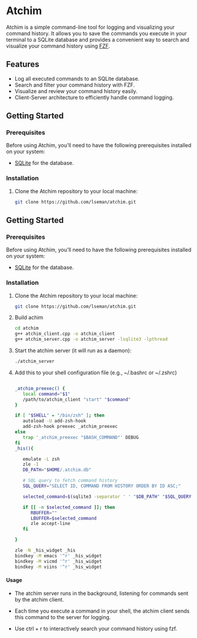 # Atchim

Atchim is a simple command-line tool for logging and visualizing your command history. It allows you to save the commands you execute in your terminal to a SQLite database and provides a convenient way to search and visualize your command history using [FZF](https://github.com/junegunn/fzf).

## Features

- Log all executed commands to an SQLite database.
- Search and filter your command history with FZF.
- Visualize and review your command history easily.
- Client-Server architecture to efficiently handle command logging.

## Getting Started

### Prerequisites

Before using Atchim, you'll need to have the following prerequisites installed on your system:

- [SQLite](https://www.sqlite.org/) for the database.

### Installation

1. Clone the Atchim repository to your local machine:

   ```bash
   git clone https://github.com/lseman/atchim.git


## Getting Started

### Prerequisites

Before using Atchim, you'll need to have the following prerequisites installed on your system:

- [SQLite](https://www.sqlite.org/) for the database.

### Installation

1. Clone the Atchim repository to your local machine:

   ```bash
   git clone https://github.com/lseman/atchim.git
   ```

2. Build achim

   ```bash
   cd atchim
   g++ atchim_client.cpp -o atchim_client
   g++ atchim_server.cpp -o atchim_server -lsqlite3 -lpthread
   ```

3. Start the atchim server (it will run as a daemon):

   ```bash
   ./atchim_server
   ```

4. Add this to your shell configuration file (e.g., ~/.bashrc or ~/.zshrc)

   ```bash

   _atchim_preexec() {
      local command="$1"
      /path/to/atchim_client "start" "$command"
   }

   if [ "$SHELL" = "/bin/zsh" ]; then
      autoload -U add-zsh-hook
      add-zsh-hook preexec _atchim_preexec
   else
      trap '_atchim_preexec "$BASH_COMMAND"' DEBUG
   fi
   _his(){

      emulate -L zsh
      zle -I
      DB_PATH="$HOME/.atchim.db"

      # SQL query to fetch command history
      SQL_QUERY="SELECT ID, COMMAND FROM HISTORY ORDER BY ID ASC;"

      selected_command=$(sqlite3 -separator ' ' "$DB_PATH" "$SQL_QUERY" | fzf --tac --no-sort | awk '{$1=""; print $0}' | sed 's/^[ \t]*//')

      if [[ -n $selected_command ]]; then
         RBUFFER=""
         LBUFFER=$selected_command
         zle accept-line
      fi

   }

   zle -N _his_widget _his
   bindkey -M emacs '^r' _his_widget
   bindkey -M vicmd '^r' _his_widget
   bindkey -M viins '^r' _his_widget
   ```

#### Usage

- The atchim server runs in the background, listening for commands sent by the atchim client.

- Each time you execute a command in your shell, the atchim client sends this command to the server for logging.

- Use ctrl + r to interactively search your command history using fzf.